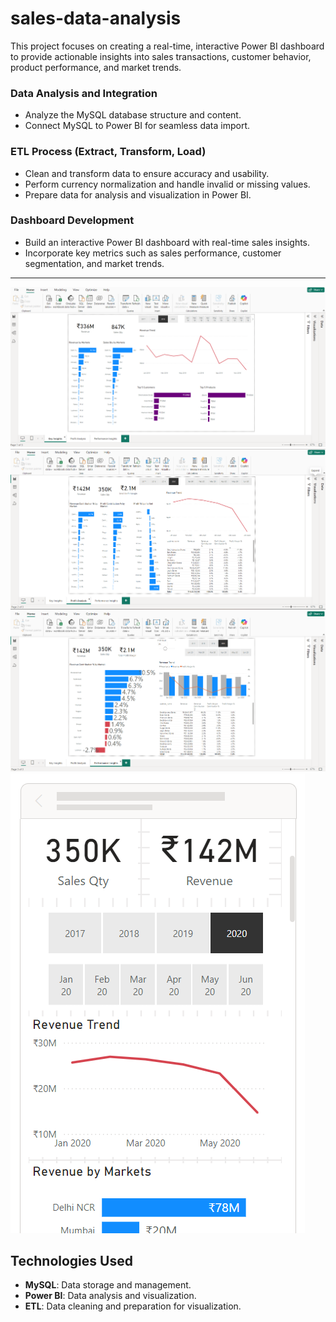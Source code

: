 # sales-data-analysis
This project focuses on creating a real-time, interactive Power BI dashboard to provide actionable insights into sales transactions, customer behavior, product performance, and market trends.  

### **Data Analysis and Integration**  
- Analyze the MySQL database structure and content.  
- Connect MySQL to Power BI for seamless data import.  

### **ETL Process (Extract, Transform, Load)**  
- Clean and transform data to ensure accuracy and usability.  
- Perform currency normalization and handle invalid or missing values.  
- Prepare data for analysis and visualization in Power BI.  

### **Dashboard Development**  
- Build an interactive Power BI dashboard with real-time sales insights.  
- Incorporate key metrics such as sales performance, customer segmentation, and market trends.  

---

![Key Insights](images/key%20insights.png "Key Insights Overview")
![Profit Analysis](images/profit%20analysis.png "Profit Analysis Overview")
![Performance Insights](images/performance%20insights.png "Performance Insights Overview")
![Mobile View](images/mobile%20view.png "Mobile View")

## Technologies Used  
- **MySQL**: Data storage and management.  
- **Power BI**: Data analysis and visualization.  
- **ETL**: Data cleaning and preparation for visualization.  

